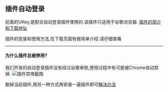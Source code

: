 ## 插件自动登录

前面的UKey,是配合自动登录插件使用的.该插件只适用于谷歌浏览器.
[插件的简介和下载地址](http://l.qingyunkj.com)

插件的安装和使用方法,在下载页面有做简单介绍.请仔细查看
***
#### 为什么插件总被停用?
我们开发的自动登录插件没有经过谷歌审核,使用过程中有可能被Chrome自动禁掉.
![插件禁用截图](https://images-cdn.shimo.im/iyAbj9NNd6cXLLIy/image.png)

删掉当前插件,用另一种方式再安装一遍插件即可[解决办法](https://shimo.im/doc/BTm2LRiPmIUU1GC2)

